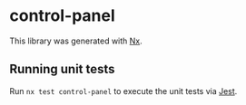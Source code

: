 # control-panel

This library was generated with [Nx](https://nx.dev).

## Running unit tests

Run `nx test control-panel` to execute the unit tests via [Jest](https://jestjs.io).

